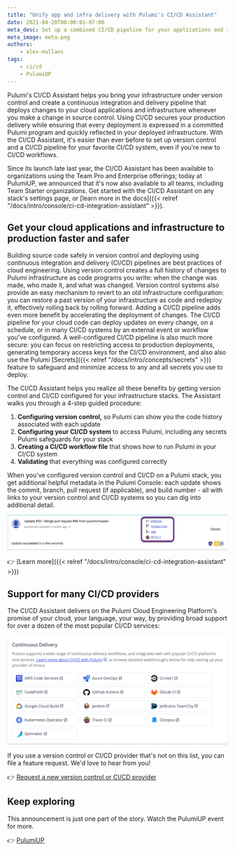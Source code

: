 ```yaml
---
title: "Unify app and infra delivery with Pulumi's CI/CD Assistant"
date: 2021-04-20T00:00:01-07:00
meta_desc: Set up a combined CI/CD pipeline for your applications and infrastructure using Pulumi
meta_image: meta.png
authors:
    - alex-mullans
tags:
    - ci/cd
    - PulumiUP
---
```


Pulumi's CI/CD Assistant helps you bring your infrastructure under version control and create a continuous integration and delivery pipeline that deploys changes to your cloud applications and infrastructure whenever you make a change in source control. Using CI/CD secures your production delivery while ensuring that every deployment is expressed in a committed Pulumi program and quickly reflected in your deployed infrastructure.  With the CI/CD Assistant, it's easier than ever before to set up version control and a CI/CD pipeline for your favorite CI/CD system, even if you're new to CI/CD workflows.

Since its launch late last year, the CI/CD Assistant has been available to organizations using the Team Pro and Enterprise offerings; today at PulumiUP, we announced that it's now also available to all teams, including Team Starter organizations. Get started with the CI/CD Assistant on any stack's settings page, or [learn more in the docs]({{< relref "/docs/intro/console/ci-cd-integration-assistant" >}}).

<!-- more -->

## Get your cloud applications and infrastructure to production faster and safer

Building source code safely in version control and deploying using continuous integration and delivery (CI/CD) pipelines are best practices of cloud engineering. Using version control creates a full history of changes to Pulumi infrastructure as code programs you write: when the change was made, who made it, and what was changed. Version control systems also provide an easy mechanism to revert to an old infrastructure configuration: you can restore a past version of your infrastructure as code and redeploy it, effectively rolling back by rolling forward. Adding a CI/CD pipeline adds even more benefit by accelerating the deployment of changes. The CI/CD pipeline for your cloud code can deploy updates on every change, on a schedule, or in many CI/CD systems by an external event or workflow you've configured. A well-configured CI/CD pipeline is also much more secure: you can focus on restricting access to production deployments, generating temporary access keys for the CI/CD environment, and also also use the Pulumi [Secrets]({{< relref "/docs/intro/concepts/secrets" >}}) feature to safeguard and minimize access to any and all secrets you use to deploy.

The CI/CD Assistant helps you realize all these benefits by getting version control and CI/CD configured for your infrastructure stacks. The Assistant walks you through a 4-step guided procedure:

1. **Configuring version control,** so Pulumi can show you the code history associated with each update
1. **Configuring your CI/CD system** to access Pulumi, including any secrets Pulumi safeguards for your stack
1. **Creating a CI/CD workflow file** that shows how to run Pulumi in your CI/CD system
1. **Validating** that everything was configured correctly

When you've configured version control and CI/CD on a Pulumi stack, you get additional helpful metadata in the Pulumi Console: each update shows the commit, branch, pull request (if applicable), and build number - all with links to your version control and CI/CD systems so you can dig into additional detail.

![A screenshot of the Pulumi Console showing a stack update with version control and CI/CD metadata](ci-cd-console.png)

👉 [Learn more]({{< relref "/docs/intro/console/ci-cd-integration-assistant" >}})

## Support for many CI/CD providers

The CI/CD Assistant delivers on the Pulumi Cloud Engineering Platform's promise of your cloud, your language, your way, by providing broad support for over a dozen of the most popular CI/CD services:

![A screenshot of the Pulumi Console showing all of the CI/CD providers supported by Pulumi: AWS Code Services, Azure DevOps, CircleCI, CodeFresh, GitHub Actions, GitLab CI, Google Cloud Build, Jenkins, JetBrains TeamCity, Kubernetes Operator, Travis CI, Octopus, Spinnaker](ci-cd-assistant-logos.png)

If you use a version control or CI/CD provider that's not on this list, you can file a feature request. We'd love to hear from you!

👉 [Request a new version control or CI/CD provider](https://github.com/pulumi/ci-workflow-templates/issues/new?assignees=&labels=&template=ci-cd-request.md&title=%5BNEW+CI+REQUEST%5D)

## Keep exploring

This announcement is just one part of the story. Watch the PulumiUP event for more.

👉 [PulumiUP](https://www.pulumi.com/pulumi-up/)
